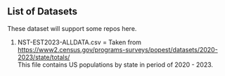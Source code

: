 ## List of Datasets
These dataset will support some repos here.
1. NST-EST2023-ALLDATA.csv = Taken from https://www2.census.gov/programs-surveys/popest/datasets/2020-2023/state/totals/ <br />
   This file contains US populations by state in period of 2020 - 2023.
